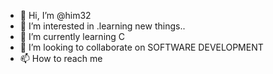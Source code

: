 - 👋 Hi, I’m @him32
- 👀 I’m interested in .learning new things..
- 🌱 I’m currently learning C
- 💞️ I’m looking to collaborate on SOFTWARE DEVELOPMENT
- 📫 How to reach me

<!---
him32/him32 is a ✨ special ✨ repository because its `README.md` (this file) appears on your GitHub profile.
You can click the Preview link to take a look at your changes.
--->
